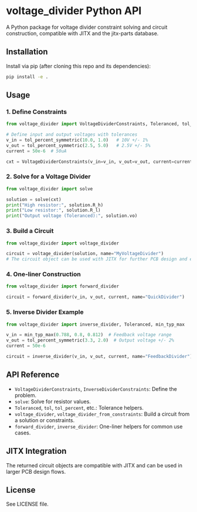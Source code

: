 # voltage_divider Python API

A Python package for voltage divider constraint solving and circuit construction, compatible with JITX and the jitx-parts database.

## Installation

Install via pip (after cloning this repo and its dependencies):

```bash
pip install -e .
```

## Usage

### 1. Define Constraints

```python
from voltage_divider import VoltageDividerConstraints, Toleranced, tol_percent_symmetric

# Define input and output voltages with tolerances
v_in = tol_percent_symmetric(10.0, 1.0)   # 10V +/- 1%
v_out = tol_percent_symmetric(2.5, 5.0)   # 2.5V +/- 5%
current = 50e-6  # 50uA

cxt = VoltageDividerConstraints(v_in=v_in, v_out=v_out, current=current)
```

### 2. Solve for a Voltage Divider

```python
from voltage_divider import solve

solution = solve(cxt)
print("High resistor:", solution.R_h)
print("Low resistor:", solution.R_l)
print("Output voltage (Toleranced):", solution.vo)
```

### 3. Build a Circuit

```python
from voltage_divider import voltage_divider

circuit = voltage_divider(solution, name="MyVoltageDivider")
# The circuit object can be used with JITX for further PCB design and export
```

### 4. One-liner Construction

```python
from voltage_divider import forward_divider

circuit = forward_divider(v_in, v_out, current, name="QuickDivider")
```

### 5. Inverse Divider Example

```python
from voltage_divider import inverse_divider, Toleranced, min_typ_max

v_in = min_typ_max(0.788, 0.8, 0.812)  # Feedback voltage range
v_out = tol_percent_symmetric(3.3, 2.0)  # Output voltage +/- 2%
current = 50e-6

circuit = inverse_divider(v_in, v_out, current, name="FeedbackDivider")
```

## API Reference

- `VoltageDividerConstraints`, `InverseDividerConstraints`: Define the problem.
- `solve`: Solve for resistor values.
- `Toleranced`, `tol`, `tol_percent`, etc.: Tolerance helpers.
- `voltage_divider`, `voltage_divider_from_constraints`: Build a circuit from a solution or constraints.
- `forward_divider`, `inverse_divider`: One-liner helpers for common use cases.

## JITX Integration

The returned circuit objects are compatible with JITX and can be used in larger PCB design flows.

## License

See LICENSE file. 
